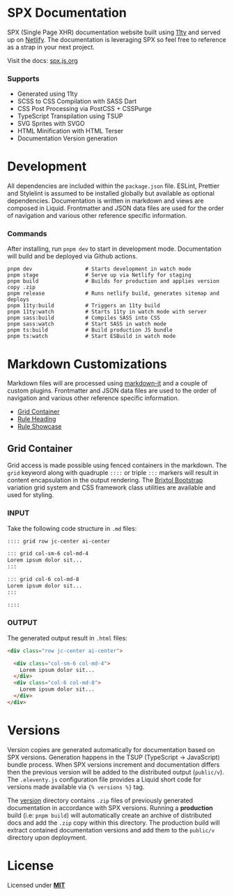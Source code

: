 # SPX Documentation

SPX (Single Page XHR) documentation website built using [11ty](https://www.11ty.dev/docs/) and served up on [Netlify](https://netlify.com). The documentation is leveraging SPX so feel free to reference as a strap in your next project.

Visit the docs: [spx.js.org](https://spx.js.org)

### Supports

- Generated using 11ty
- SCSS to CSS Compilation with SASS Dart
- CSS Post Processing via PostCSS + CSSPurge
- TypeScript Transpilation using TSUP
- SVG Sprites with SVGO
- HTML Minification with HTML Terser
- Documentation Version generation

# Development

All dependencies are included within the `package.json` file. ESLint, Prettier and Stylelint is assumed to be installed globally but available as optional dependencies. Documentation is written in markdown and views are composed in Liquid. Frontmatter and JSON data files are used for the order of navigation and various other reference specific information.

### Commands

After installing, run `pnpm dev` to start in development mode. Documentation will build and be deployed via Github actions.

```cli
pnpm dev                 # Starts development in watch mode
pnpm stage               # Serve up via Netlify for staging
pnpm build               # Builds for production and applies version copy .zip
pnpm release             # Runs netlify build, generates sitemap and deploys
pnpm 11ty:build          # Triggers an 11ty build
pnpm 11ty:watch          # Starts 11ty in watch mode with server
pnpm sass:build          # Compiles SASS into CSS
pnpm sass:watch          # Start SASS in watch mode
pnpm ts:build            # Build production JS bundle
pnpm ts:watch            # Start ESBuild in watch mode
```

# Markdown Customizations

Markdown files will are processed using [markdown-it](https://github.com/markdown-it/markdown-it) and a couple of custom plugins. Frontmatter and JSON data files are used to the order of navigation and various other reference specific information.

- [Grid Container](#grid-container)
- [Rule Heading](#rule-heading)
- [Rule Showcase](#rule-showcase)

## Grid Container

Grid access is made possible using fenced containers in the markdown. The `grid` keyword along with quadruple `::::` or triple `:::` markers will result in content encapsulation in the output rendering. The [Brixtol Bootstrap](https://brixtol.github.io/bootstrap/) variation grid system and CSS framework class utilities are available and used for styling.

### INPUT

Take the following code structure in `.md` files:

```md
:::: grid row jc-center ai-center

::: grid col-sm-6 col-md-4
Lorem ipsum dolor sit...
:::

::: grid col-6 col-md-8
Lorem ipsum dolor sit...
:::

::::
```

### OUTPUT

The generated output result in `.html` files:

<!--prettier-ignore-->
```html
<div class="row jc-center ai-center">

  <div class="col-sm-6 col-md-4">
    Lorem ipsum dolor sit...
  </div>
  <div class="col-6 col-md-8">
    Lorem ipsum dolor sit...
  </div>
</div>
```

# Versions

Version copies are generated automatically for documentation based on SPX versions. Generation happens in the TSUP (TypeScript → JavaScript) bundle process. When SPX versions increment and documentation differs then the previous version will be added to the distributed output (`public/v`). The `.eleventy.js` configuration file provides a Liquid short code for versions made available via `{% versions %}` tag.

The [version](/docs/version/) directory contains `.zip` files of previously generated documentation in accordance with SPX versions. Running a **production** build (i.e: `pnpm build`) will automatically create an archive of distributed docs and add the `.zip` copy within this directory. The production build will extract contained documentation versions and add them to the `public/v` directory upon deployment.

# License

Licensed under **[MIT](#LICENSE)**
